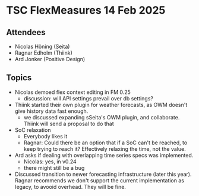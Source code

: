# TSC FlexMeasures 14 Feb 2025

## Attendees

- Nicolas Höning (Seita)
- Ragnar Edholm (Thiink)
- Ard Jonker (Positive Design)

## Topics

- Nicolas demoed flex context editing in FM 0.25
  - discussion: will API settings prevail over db settings?
- Thiink started their own plugin for weather forecasts, as OWM doesn't give history data fast enough.
  - we discussed expanding sSeita's OWM plugin, and collaborate. Thiink will send a proposal to do that
- SoC relaxation
  - Everybody likes it
  - Ragnar: Could there be an option that if a SoC can't be reached, to keep trying to reach it? Effectively relaxing the time, not the value.
- Ard asks if dealing with overlapping time series specs was implemented. 
  - Nicolas: yes, in v0.24
  - there might still be a bug
- Discussed transition to newer forecasting infrastructure (later this year). Ragnar recommends we don't support the current implementation as legacy, to avooid overhead. They will be fine.